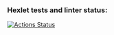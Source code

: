 ### Hexlet tests and linter status:
[![Actions Status](https://github.com/Yakov256/java-project-78/actions/workflows/hexlet-check.yml/badge.svg)](https://github.com/Yakov256/java-project-78/actions)